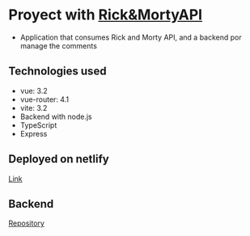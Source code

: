 # Proyect with [Rick&MortyAPI](https://rickandmortyapi.com/documentation/)

- Application that consumes Rick and Morty API, and a backend por manage the comments

## Technologies used

- vue: 3.2
- vue-router: 4.1
- vite: 3.2
- Backend with node.js
- TypeScript
- Express

## Deployed on netlify

[Link](https://capable-pithivier-7141b7.netlify.app)

## Backend

[Repository](https://github.com/Ebanx3/commentsForRaMProject)
